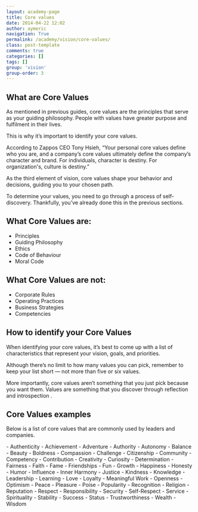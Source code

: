 ```yaml
---
layout: academy-page
title: Core values
date: 2014-04-22 12:02
author: aymeric
navigation: True
permalink: /academy/vision/core-values/
class: post-template
comments: true
categories: []
tags: []
group: 'vision'
group-order: 3
---
```


## What are Core Values

As mentioned in previous guides, core values are the principles that serve as your guiding philosophy. People with values have greater purpose and fulfilment in their lives. 

This is why it’s important to identify your core values. 

According to Zappos CEO Tony Hsieh, “Your personal core values define who you are, and a company’s core values ultimately define the company’s character and brand. For individuals, character is destiny. For organization's, culture is destiny.”

As the third element of vision, core values shape your behavior and decisions, guiding you to your chosen path. 

To determine your values, you need to go through a process of self-discovery. Thankfully, you’ve already done this in the previous sections.

## What Core Values are:
- Principles
- Guiding Philosophy
- Ethics
- Code of Behaviour
- Moral Code

## What Core Values are not:
- Corporate Rules
- Operating Practices
- Business Strategies
- Competencies

## How to identify your Core Values

When identifying your core values, it’s best to come up with a list of characteristics that represent your vision, goals, and priorities. 

Although there’s no limit to how many values you can pick, remember to keep your list short — not more than five or six values. 

More importantly, core values aren’t something that you just pick because you want them. Values are something that you discover through reflection and introspection . 

## Core Values examples
Below is a list of core values that are commonly used by leaders and companies.

<div class='next-values'></div>
- Authenticity
- Achievement
- Adventure
- Authority
- Autonomy
- Balance
- Beauty
- Boldness
- Compassion
- Challenge
- Citizenship
- Community
- Competency
- Contribution
- Creativity
- Curiosity
- Determination
- Fairness
- Faith
- Fame
- Friendships
- Fun
- Growth
- Happiness
- Honesty
- Humor
- Influence
- Inner Harmony
- Justice
- Kindness
- Knowledge
- Leadership
- Learning
- Love
- Loyalty
- Meaningful Work
- Openness
- Optimism
- Peace
- Pleasure
- Poise
- Popularity
- Recognition
- Religion
- Reputation
- Respect
- Responsibility
- Security
- Self-Respect
- Service
- Spirituality
- Stability
- Success
- Status
- Trustworthiness
- Wealth
- Wisdom
 
